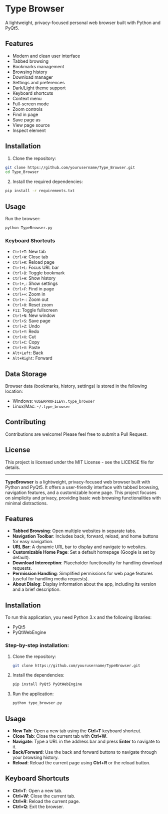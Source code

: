 # Type Browser

A lightweight, privacy-focused personal web browser built with Python and PyQt5.

## Features

- Modern and clean user interface
- Tabbed browsing
- Bookmarks management
- Browsing history
- Download manager
- Settings and preferences
- Dark/Light theme support
- Keyboard shortcuts
- Context menu
- Full-screen mode
- Zoom controls
- Find in page
- Save page as
- View page source
- Inspect element

## Installation

1. Clone the repository:
```bash
git clone https://github.com/yourusername/Type_Browser.git
cd Type_Browser
```

2. Install the required dependencies:
```bash
pip install -r requirements.txt
```

## Usage

Run the browser:
```bash
python TypeBrowser.py
```

### Keyboard Shortcuts

- `Ctrl+T`: New tab
- `Ctrl+W`: Close tab
- `Ctrl+R`: Reload page
- `Ctrl+L`: Focus URL bar
- `Ctrl+B`: Toggle bookmark
- `Ctrl+H`: Show history
- `Ctrl+,`: Show settings
- `Ctrl+F`: Find in page
- `Ctrl++`: Zoom in
- `Ctrl+-`: Zoom out
- `Ctrl+0`: Reset zoom
- `F11`: Toggle fullscreen
- `Ctrl+N`: New window
- `Ctrl+S`: Save page
- `Ctrl+Z`: Undo
- `Ctrl+Y`: Redo
- `Ctrl+X`: Cut
- `Ctrl+C`: Copy
- `Ctrl+V`: Paste
- `Alt+Left`: Back
- `Alt+Right`: Forward

## Data Storage

Browser data (bookmarks, history, settings) is stored in the following location:
- Windows: `%USERPROFILE%\.type_browser`
- Linux/Mac: `~/.type_browser`

## Contributing

Contributions are welcome! Please feel free to submit a Pull Request.

## License

This project is licensed under the MIT License - see the LICENSE file for details.

---

**TypeBrowser** is a lightweight, privacy-focused web browser built with Python and PyQt5. It offers a user-friendly interface with tabbed browsing, navigation features, and a customizable home page. This project focuses on simplicity and privacy, providing basic web browsing functionalities with minimal distractions.

## Features
- **Tabbed Browsing**: Open multiple websites in separate tabs.
- **Navigation Toolbar**: Includes back, forward, reload, and home buttons for easy navigation.
- **URL Bar**: A dynamic URL bar to display and navigate to websites.
- **Customizable Home Page**: Set a default homepage (Google is set by default).
- **Download Interception**: Placeholder functionality for handling download requests.
- **Permission Handling**: Simplified permissions for web page features (useful for handling media requests).
- **About Dialog**: Display information about the app, including its version and a brief description.

## Installation
To run this application, you need Python 3.x and the following libraries:

- PyQt5
- PyQtWebEngine

### Step-by-step installation:
1. Clone the repository:
   ```bash
   git clone https://github.com/yourusername/TypeBrowser.git
   ```

2. Install the dependencies:
   ```bash
   pip install PyQt5 PyQtWebEngine
   ```

3. Run the application:
   ```bash
   python type_browser.py
   ```

## Usage
- **New Tab**: Open a new tab using the **Ctrl+T** keyboard shortcut.
- **Close Tab**: Close the current tab with **Ctrl+W**.
- **Navigate**: Type a URL in the address bar and press **Enter** to navigate to it.
- **Back/Forward**: Use the back and forward buttons to navigate through your browsing history.
- **Reload**: Reload the current page using **Ctrl+R** or the reload button.

## Keyboard Shortcuts
- **Ctrl+T**: Open a new tab.
- **Ctrl+W**: Close the current tab.
- **Ctrl+R**: Reload the current page.
- **Ctrl+Q**: Exit the browser.

 
